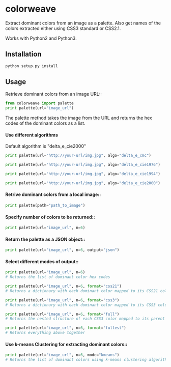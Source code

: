 # colorweave

Extract dominant colors from an image as a palette. Also get names of the colors extracted either using CSS3 standard or CSS2.1.

Works with Python2 and Python3.

## Installation

```python
python setup.py install
```

## Usage

Retrieve dominant colors from an image URL::

```python
from colorweave import palette
print palette(url="image_url")
```
The palette method takes the image from the URL and returns the hex codes of the dominant colors as a list.

#### Use different algorithms
Default algorithm is "delta_e_cie2000"

```python
print palette(url="http://your-url/img.jpg", algo="delta_e_cmc")

print palette(url="http://your-url/img.jpg", algo="delta_e_cie1976")

print palette(url="http://your-url/img.jpg", algo="delta_e_cie1994")

print palette(url="http://your-url/img.jpg", algo="delta_e_cie2000")
```

#### Retrive dominant colors from a local image::

```python
print palette(path="path_to_image")
```

#### Specify number of colors to be returned::

```python
print palette(url="image_url", n=6)
```

#### Return the palette as a JSON object::

```python
print palette(url="image_url", n=6, output="json")
```

#### Select different modes of output::

```python
print palette(url="image_url", n=6)
# Returns the list of dominant color hex codes

print palette(url="image_url", n=6, format="css21")
# Returns a dictionary with each dominant color mapped to its CSS21 color name

print palette(url="image_url", n=6, format="css3")
# Returns a dictionary with each dominant color mapped to its CSS3 color name

print palette(url="image_url", n=6, format="full")
# Returns the nested structure of each CSS3 color mapped to its parent CSS21 color along with hex codes

print palette(url="image_url", n=6, format="fullest")
# Returns everything above together
```

#### Use k-means Clustering for extracting dominant colors::

```python
print palette(url="image_url", n=6, mode="kmeans")
# Returns the list of dominant colors using k-means clustering algorithm (bit slower than the default method)
```
